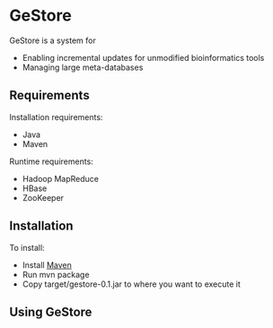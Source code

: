 GeStore
========

GeStore is a system for
* Enabling incremental updates for unmodified bioinformatics tools
* Managing large meta-databases


Requirements
------------

Installation requirements:
* Java
* Maven

Runtime requirements:
* Hadoop MapReduce
* HBase
* ZooKeeper

Installation
------------

To install:
* Install [Maven](http://maven.apache.org/download.cgi)
* Run mvn package
* Copy target/gestore-0.1.jar to where you want to execute it

Using GeStore
-------------

